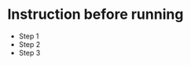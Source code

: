 <h1>Instruction before running</h1>

<ul>
  <li>Step 1</li>
  <li>Step 2</li>
  <li>Step 3</li>
</ul>